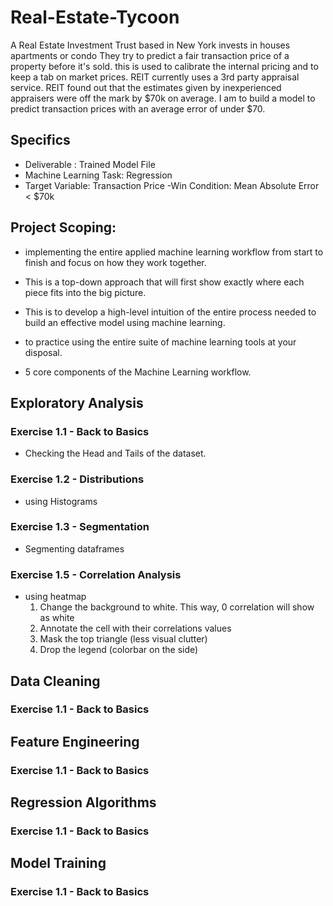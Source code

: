 # Real-Estate-Tycoon

A Real Estate Investment Trust based in New York invests in houses apartments or condo
They try to predict a fair transaction price of a property before it's sold. 
this is used to calibrate the internal pricing and to keep a tab on market prices.
REIT currently uses a 3rd party appraisal service. 
REIT found out that the estimates given by inexperienced appraisers were off the 
mark by $70k on average. 
I am to build a model to predict transaction prices with an average error of under $70.

## Specifics
- Deliverable : Trained Model File
- Machine Learning Task: Regression
- Target Variable: Transaction Price
-Win Condition: Mean Absolute Error < $70k

## Project Scoping:
- implementing the entire applied machine learning workflow from start to finish 
  and focus on how they work together.

- This is a top-down approach that will first show  exactly where each piece fits
  into the big picture.

- This is to develop a high-level intuition of the entire process needed to build 
  an effective model using machine learning. 

- to practice using the entire suite of machine learning tools at your disposal.

- 5 core components of the Machine Learning workflow. 


## Exploratory Analysis
### Exercise 1.1 - Back to Basics
- Checking the Head and Tails of the dataset.

### Exercise 1.2 - Distributions
- using Histograms


### Exercise 1.3 - Segmentation
- Segmenting dataframes
### Exercise 1.5 - Correlation Analysis 
- using heatmap
  1. Change the background to white. This way, 0 correlation will show as white
  2. Annotate the cell with their correlations values
  3. Mask the top triangle (less visual clutter)
  4. Drop the legend (colorbar on the side)


## Data Cleaning
### Exercise 1.1 - Back to Basics


## Feature Engineering
### Exercise 1.1 - Back to Basics


## Regression Algorithms
### Exercise 1.1 - Back to Basics


## Model Training
### Exercise 1.1 - Back to Basics

